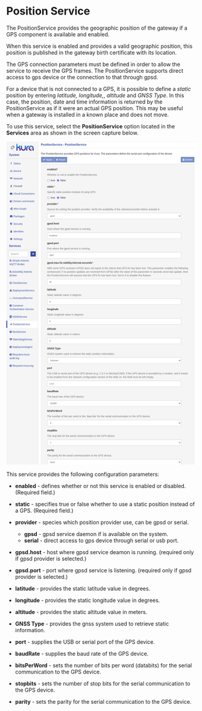 # Position Service

The PositionService provides the geographic position of the gateway if a GPS component is available and enabled.

When this service is enabled and provides a valid geographic position, this position is published in the gateway birth certificate with its location.

The GPS connection parameters must be defined in order to allow the service to receive the GPS frames. The PositionService supports direct access to gps device or the connection to that through gpsd.

For a device that is not connected to a GPS, it is possible to define a _static_ position by entering _latitude,_ _longitude,_, _altitude_ and _GNSS Type_. In this case, the position, date and time information is returned by the PositionService as if it were an actual GPS position. This may be useful when a gateway is installed in a known place and does not move.

To use this service, select the **PositionService** option located in the **Services** area as shown in the screen capture below.

![Position Service](./images/position-service.png)

This service provides the following configuration parameters:

- **enabled** - defines whether or not this service is enabled or disabled. (Required field.)

- **static** - specifies true or false whether to use a static position instead of a GPS. (Required field.)

- **provider** - species which position provider use, can be gpsd or serial. 
    - **gpsd** - gpsd service daemon if is available on the system. 
    - **serial** - direct access to gps device through serial or usb port.

- **gpsd.host** - host where gpsd service deamon is running. (required only if gpsd provider is selected.)

- **gpsd.port** - port where gpsd service is listening. (required only if gpsd provider is selected.)

- **latitude** - provides the static latitude value in degrees.

- **longitude** - provides the static longitude value in degrees.

- **altitude** - provides the static altitude value in meters.

- **GNSS Type** - provides the gnss system used to retrieve static information.

- **port** - supplies the USB or serial port of the GPS device.

- **baudRate** - supplies the baud rate of the GPS device.

- **bitsPerWord** - sets the number of bits per word (databits) for the serial communication to the GPS device.

- **stopbits** - sets the number of stop bits for the serial communication to the GPS device.

- **parity** - sets the parity for the serial communication to the GPS device.